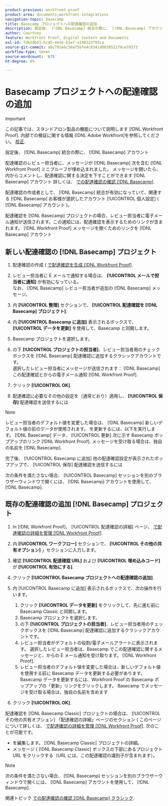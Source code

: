 ```yaml
---
product-previous: workfront-proof
product-area: documents;workfront-integrations
navigation-topic: basecamp
title: Basecamp プロジェクトへの配達確認の追加
description: 設定後、 [!DNL Basecamp] 統合の際に、 [!DNL Basecamp] アカウント
author: Courtney
feature: Workfront Proof, Digital Content and Documents
exl-id: fd62db43-bc45-4ede-b1ef-a198323793ca
source-git-commit: a6c79166c50af5bfe4c0341d003052179ce78373
workflow-type: tm+mt
source-wordcount: '675'
ht-degree: 0%

---
```


# Basecamp プロジェクトへの配達確認の追加

>[!IMPORTANT]
>
>この記事では、スタンドアロン製品の機能について説明します [!DNL Workfront Proof]. 内部での検証に関する情報 [!DNL Adobe Workfront]を参照してください。 [校正](../../../review-and-approve-work/proofing/proofing.md).

設定後、 [!DNL Basecamp] 統合の際に、 [!DNL Basecamp] アカウント

配達確認のレビュー担当者に、メッセージが [!DNL Basecamp] 次を含む [!DNL Workfront Proof] ミニプルーフが埋め込まれました。 メッセージを開いたら、内からコメントし、配達確認に関する決定を下すことができます [!DNL Basecamp] アカウント 詳しくは、  [での配達確認の確認 [!DNL Basecamp]](../../../workfront-proof/wp-integrations/basecamp/review-proof-basecamp.md).

配達確認の作成者として、 [!DNL Basecamp] 統合が有効になっていて、関連する [!DNL Basecamp] お客様が選択したアカウント [!UICONTROL 個人設定] ( [!DNL Basecamp] アカウント )。

配達確認を [!DNL Basecamp] プロジェクトの場合、レビュー担当者に電子メール通知が送信されます。この通知には、配達確認を表示するためのリンクが含まれます。 [!DNL Workfront Proof] メッセージを開くためのリンクを [!DNL Basecamp] アカウント

## 新しい配達確認の [!DNL Basecamp] プロジェクト

1. 配達確認の作成 ( [で配達確認を生成 [!DNL Workfront Proof]](../../../workfront-proof/wp-work-proofsfiles/create-proofs-and-files/generate-proofs.md).
1. レビュー担当者に E メールで通知する場合は、 **[!UICONTROL メールで担当者に通知]** が有効になっている。\
   なお、 [!DNL Basecamp] レビュー担当者が追加の [!DNL Basecamp] メッセージ。

1. 内 **[!UICONTROL 整理]** セクションで、 **[!UICONTROL 配達確認を [!DNL Basecamp] プロジェクト]**.

1. 内 **[!UICONTROL Basecamp に追加]** 表示されるボックスで、 **[!UICONTROL データを更新]** を使用して、Basecamp と同期します。

1. Basecamp プロジェクトを選択します。
1. の下 **[!UICONTROL プロジェクトの担当者]**、レビュー担当者用のチェックボックスを [!DNL Basecamp] 配達確認に追加するクラシックアカウントです。\
   選択したレビュー担当者にメッセージが送信されます： [!DNL Basecamp] この配達確認とからの電子メール通知 [!DNL Workfront Proof].

1. クリック **[!UICONTROL OK]**.
1. 配達確認に必要なその他の設定を（通常どおり）適用し、 **[!UICONTROL 保存]** 配達確認を送信するには

>[!NOTE]
>
>レビュー担当者のデフォルト値を変更した場合は、 [!DNL Basecamp] 新しいデフォルト値の前のデータが使用されます。 を更新するには、以下を実行します。 [!DNL Basecamp] データ、 [!UICONTROL 更新] 次に示す Basecamp ポップアップのリンク [!DNL Workfront Proof]. メッセージを受け取る場合は、独自の名前を [!DNL Basecamp].
>
>完了後、 [!UICONTROL Basecamp に追加] 他の配達確認設定が表示されたポップアップで、 [!UICONTROL 保存] 配達確認を送信するには
>
>次の条件を満たさない場合、 [!UICONTROL Basecamp] セッションを別のブラウザーウィンドウで開くには、 [!DNL Basecamp] アカウントを使用して、 [!DNL Basecamp].

## 既存の配達確認の追加 [!DNL Basecamp] プロジェクト

1. In [!DNL Workfront Proof]、 [!UICONTROL 配達確認の詳細] ページ、  [で配達確認の詳細を管理 [!DNL Workfront Proof]](../../../workfront-proof/wp-work-proofsfiles/manage-your-work/manage-proof-details.md).
1. 内 **[!UICONTROL ワークフロー]** セクションで、 **[!UICONTROL その他の共有オプション]** 」セクションに入力します。

1. 確認 **[!UICONTROL 配達確認 URL]** および **[!UICONTROL 埋め込みコード]** が **[!UICONTROL 有効にする]**.

1. クリック **[!UICONTROL Basecamp プロジェクトへの配達確認の追加]**.
1. 内 [!UICONTROL Basecamp に追加] 表示されるボックスで、次の操作を行います。

   1. クリック **[!UICONTROL データを更新]** をクリックして、先に進む前に Basecamp Classic と同期します。
   1. Basecamp プロジェクトを選択します。
   1. の下 **[!UICONTROL プロジェクトの担当者]**、レビュー担当者用のチェックボックスを [!DNL Basecamp] 配達確認に追加するクラシックアカウントです。
   1. レビュー担当者がデフォルトの役割/電子メールアラートに表示されます。 選択したレビュー担当者は、Basecamp でこの配達確認に関するメッセージと、からの E メール通知を受け取ります。 [!DNL Workfront Proof].
   1. レビュー担当者のデフォルト値を変更した場合は、新しいデフォルト値を使用する前に Basecamp データを更新する必要があります。 Basecamp データを更新するには、Workfront Proof の Basecamp ポップアップの「更新」リンクをクリックします。 Basecamp でメッセージを受け取る場合は、独自の名前を含めます

1. クリック **[!UICONTROL OK]**.

配達確認を [!DNL Basecamp Classic] プロジェクトの場合は、 [!UICONTROL その他の共有オプション] 「配達確認の詳細」ページのセクション ( このページについて詳しくは、 [で配達確認の詳細を管理 [!DNL Workfront Proof]](../../../workfront-proof/wp-work-proofsfiles/manage-your-work/manage-proof-details.md). 次のことが可能です。

* を編集します。 [!DNL Basecamp Classic] プロジェクトの詳細。
* メッセージ ( [!DNL Basecamp Classic] ボックスの下部にあるプロジェクト URL をクリックする（URL には、この配達確認の識別子が含まれます）。

>[!NOTE]
>
>次の条件を満たさない場合、 [!DNL Basecamp] セッションを別のブラウザーウィンドウで開くには、 [!DNL Basecamp] アカウントを使用して、 [!DNL Basecamp].

関連トピック [での配達確認の確認 [!DNL Basecamp] クラシック](../../../workfront-proof/wp-integrations/basecamp-classic/review-proof-basecamp-classic.md).
